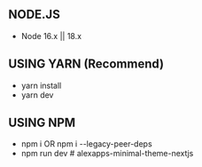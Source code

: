 ## NODE.JS

- Node 16.x || 18.x

## USING YARN (Recommend)

- yarn install
- yarn dev

## USING NPM

- npm i OR npm i --legacy-peer-deps
- npm run dev
#   a l e x a p p s - m i n i m a l - t h e m e - n e x t j s  
 